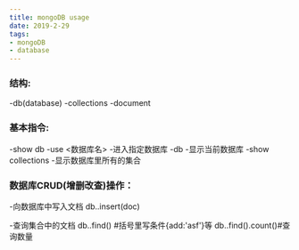 ```yaml
---
title: mongoDB usage
date: 2019-2-29
tags: 
- mongoDB
- database
---
```


### 结构:

-db(database)
-collections
-document

### 基本指令:

-show db
-use <数据库名>
	-进入指定数据库
-db
	-显示当前数据库
-show collections
    -显示数据库里所有的集合

### 数据库CRUD(增删改查)操作：

-向数据库中写入文档
		db.<collection>.insert(doc)

-查询集合中的文档
		db.<collection>.find() #括号里写条件{add:'asf'}等
		db.<collection>.find().count()#查询数量


